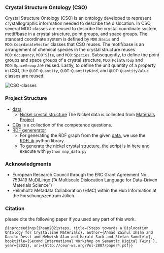 ### Crystal Structure Ontology (CSO)

Crystal Structure Ontology (CSO) is an ontology developed to represent crystallographic information needed to describe the dislocation. In CSO, several MDO classes are reused to describe the crystal coordinate system, motif/base in a crystal structure, point groups, and space groups. 
The standard coordinate system is defined by `MDO:Basis` and `MDO:CoordinateVector` classes that CSO reuses. 
The motif/base is an arrangement of chemical species in the crystal structure reuses `MDO:Occupancy`, `MDO:Site`, and `MDO:Species`. 
Subsequently, to define the point groups and space groups of a crystal structure, `MDO:PointGroup` and `MDO:SpaceGroup` are reused. Lastly, to define the unit quantity of a property in CSO, the `QUDT:Quantity`, `QUDT:QuantityKind`, and `QUDT:QuantityValue` classes are reused.

![CSO-classes](https://user-images.githubusercontent.com/71790028/164011958-bd3ecfc1-62e4-4b55-bead-8c5c163a8f41.png)


### Project Structure
* [data](/crystal-structure-ontology/data/)
    * [Nickel crystal structure](/crystal-structure-ontology/data/MaterialProject/Nickel/overall.ttl) 
    The Nickel data is collected from [Materials Project](https://materialsproject.org) 
* [CQs](/crystal-structure-ontology/CQs.md) is a collection of the competence questions.
* [RDF genererator](/crystal-structure-ontology/python-script/)
    * For generating the RDF graph from the given [data](/crystal-structure-ontology/data/), we use the [RDFLib](https://github.com/RDFLib/rdflib) python library.
    * To generate the nickel crystal structure, the script is in [here](/crystal-structure-ontology/python-script/) and execute with `python map_data.py`

### Acknowledgments
* European Research Council through the ERC Grant Agreement No. 759419 MuDiLingo (”A Multiscale Dislocation Language for Data-Driven Materials Science”)
* Helmholtz Metadata Collaboration (HMC) within the Hub Information at the Forschungszentrum Jülich.


### Citation 
please cite the following paper if you used any part of this work. 

`@inproceedings{ihsan2021steps,
title={Steps towards a Dislocation Ontology for Crystalline Materials},
author={Ahmad Zainul Ihsan and Danilo Dessì and Mehwish Alam and Harald Sack and Stefan Sandfeld},
booktitle={Second International Workshop on Semantic Digital Twins },
year={2021},
url={http://ceur-ws.org/Vol-2887/paper4.pdf}}`
